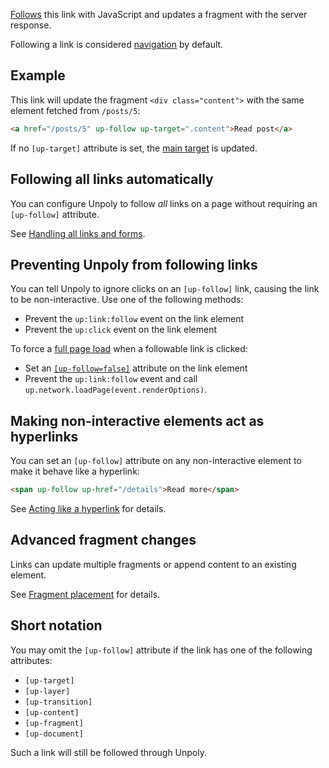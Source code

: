 [Follows](https://unpoly.com/up.follow) this link with JavaScript and updates a fragment with the server response.

Following a link is considered [navigation](https://unpoly.com/navigation) by default.

## Example

This link will update the fragment `<div class="content">` with the same element
fetched from `/posts/5`:

```html
<a href="/posts/5" up-follow up-target=".content">Read post</a>
```

If no `[up-target]` attribute is set, the [main target](https://unpoly.com/up-main) is updated.

## Following all links automatically

You can configure Unpoly to follow *all* links on a page without requiring an `[up-follow]` attribute.

See [Handling all links and forms](https://unpoly.com/handling-everything).

## Preventing Unpoly from following links

You can tell Unpoly to ignore clicks on an `[up-follow]` link, causing the link to be non-interactive.
Use one of the following methods:

- Prevent the `up:link:follow` event on the link element
- Prevent the `up:click` event on the link element

To force a [full page load](https://unpoly.com/up.network.loadPage) when a followable link is clicked:

- Set an [`[up-follow=false]`](https://unpoly.com/attributes-and-options#boolean-attributes) attribute on the link element
- Prevent the `up:link:follow` event and call `up.network.loadPage(event.renderOptions)`.

## Making non-interactive elements act as hyperlinks

You can set an `[up-follow]` attribute on any non-interactive element to make it behave like a hyperlink:

```html
<span up-follow up-href="/details">Read more</span>
```

See [Acting like a hyperlink](https://unpoly.com/faux-interactive-elements) for details.

## Advanced fragment changes

Links can update multiple fragments or append content to an existing element.

See [Fragment placement](https://unpoly.com/targeting-fragments) for details.

## Short notation

You may omit the `[up-follow]` attribute if the link has one of the following attributes:

- `[up-target]`
- `[up-layer]`
- `[up-transition]`
- `[up-content]`
- `[up-fragment]`
- `[up-document]`

Such a link will still be followed through Unpoly.
